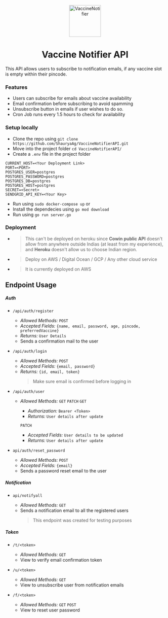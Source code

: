 <p align="center">
    <img alt="VaccineNotifier" src="https://user-images.githubusercontent.com/31778302/117589685-be18f380-b148-11eb-9153-6f2aa1df4fe6.png" width="100" />
</p>
<h1 align="center"> Vaccine Notifier API </h1>

This API allows users to subscribe to notification emails, if any vaccine slot is empty within their pincode.

### Features

- Users can subscribe for emails about vaccine availability
- Email confirmation before subscribing to avoid spamming
- Unsubscribe button in emails if user wishes to do so.
- Cron Job runs every 1.5 hours to check for availability

### Setup locally

- Clone the repo using `git clone https://github.com/ShauryaAg/VaccineNotifierAPI.git`
- Move into the project folder `cd VaccineNotifierAPI/`
- Create a `.env` file in the project folder

```
CURRENT_HOST=<Your Deployment Link>
PORT=<PORT>
POSTGRES_USER=postgres
POSTGRES_PASSWORD=postgres
POSTGRES_DB=postgres
POSTGRES_HOST=postgres
SECRET=<Secret>
SENDGRID_API_KEY=<Your Key>
```

- Run using `sudo docker-compose up`
  or
- Install the dependecies using `go mod download`
- Run using `go run server.go`

### Deployment

- > This can't be deployed on heroku since **Cowin public API** doesn't allow from anywhere outside Indias (at least from my experience), and **Heroku** doesn't allow us to choose Indian region.
- > Deploy on AWS / Digital Ocean / GCP / Any other cloud service
- > It is currently deployed on AWS

## Endpoint Usage

##### Auth

- `/api/auth/register`

  - _Allowed Methods:_ `POST`
  - _Accepted Fields:_ `{name, email, password, age, pincode, preferredVaccine}`
  - _Returns:_ `User Details`
  - Sends a confirmation mail to the user

- `/api/auth/login`

  - _Allowed Methods:_ `POST`
  - _Accepted Fields:_ `{email, password}`
  - _Returns:_ `{id, email, token}`
    > Make sure email is confirmed before logging in

- `/api/auth/user`

  - _Allowed Methods:_ `GET` `PATCH`
    `GET`

    - _Authorization:_ `Bearer <Token>`
    - _Returns:_ `User details after update`

    `PATCH`

    - _Accepted Fields:_ `User details to be updated`
    - _Returns:_ `User details after update`

- `api/auth/reset_password`

  - _Allowed Methods:_ `POST`
  - _Accepted Fields:_ `{email}`
  - Sends a password reset email to the user

##### Notification

- `api/notifyall`

  - _Allowed Methods:_ `GET`
  - Sends a notification email to all the registered users
    > This endpoint was created for testing purposes

##### Token

- `/t/<token>`

  - _Allowed Methods:_ `GET`
  - View to verify email confirmation token

- `/u/<token>`

  - _Allowed Methods:_ `GET`
  - View to unsubscribe user from notification emails

- `/f/<token>`

  - _Allowed Methods:_ `GET` `POST`
  - View to reset user password
